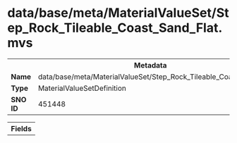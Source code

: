 <h1>data/base/meta/MaterialValueSet/Step_Rock_Tileable_Coast_Sand_Flat.mvs</h1><table><tr><th colspan="100%">Metadata</th></tr><tr><td><b>Name</b></td><td>data/base/meta/MaterialValueSet/Step_Rock_Tileable_Coast_Sand_Flat.mvs</td></tr><tr><td><b>Type</b></td><td>MaterialValueSetDefinition</td></tr><tr><td><b>SNO ID</b></td><td>451448</td></tr></table>

<table><tr><th colspan="100%">Fields</th></tr></table>

